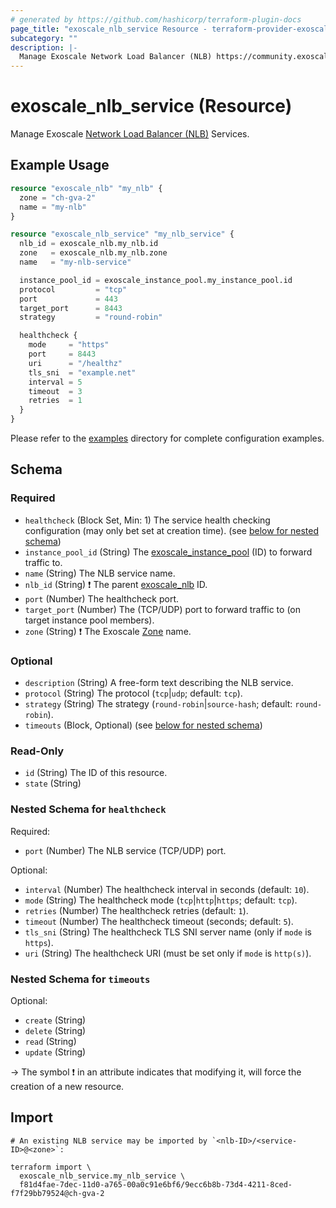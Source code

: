 ```yaml
---
# generated by https://github.com/hashicorp/terraform-plugin-docs
page_title: "exoscale_nlb_service Resource - terraform-provider-exoscale"
subcategory: ""
description: |-
  Manage Exoscale Network Load Balancer (NLB) https://community.exoscale.com/documentation/compute/network-load-balancer/ Services.
---
```


# exoscale_nlb_service (Resource)

Manage Exoscale [Network Load Balancer (NLB)](https://community.exoscale.com/documentation/compute/network-load-balancer/) Services.

## Example Usage

```terraform
resource "exoscale_nlb" "my_nlb" {
  zone = "ch-gva-2"
  name = "my-nlb"
}

resource "exoscale_nlb_service" "my_nlb_service" {
  nlb_id = exoscale_nlb.my_nlb.id
  zone   = exoscale_nlb.my_nlb.zone
  name   = "my-nlb-service"

  instance_pool_id = exoscale_instance_pool.my_instance_pool.id
  protocol         = "tcp"
  port             = 443
  target_port      = 8443
  strategy         = "round-robin"

  healthcheck {
    mode     = "https"
    port     = 8443
    uri      = "/healthz"
    tls_sni  = "example.net"
    interval = 5
    timeout  = 3
    retries  = 1
  }
}
```

Please refer to the [examples](https://github.com/exoscale/terraform-provider-exoscale/tree/master/examples/)
directory for complete configuration examples.

<!-- schema generated by tfplugindocs -->
## Schema

### Required

- `healthcheck` (Block Set, Min: 1) The service health checking configuration (may only bet set at creation time). (see [below for nested schema](#nestedblock--healthcheck))
- `instance_pool_id` (String) The [exoscale_instance_pool](./instance_pool.md) (ID) to forward traffic to.
- `name` (String) The NLB service name.
- `nlb_id` (String) ❗ The parent [exoscale_nlb](./nlb.md) ID.
- `port` (Number) The healthcheck port.
- `target_port` (Number) The (TCP/UDP) port to forward traffic to (on target instance pool members).
- `zone` (String) ❗ The Exoscale [Zone](https://www.exoscale.com/datacenters/) name.

### Optional

- `description` (String) A free-form text describing the NLB service.
- `protocol` (String) The protocol (`tcp`|`udp`; default: `tcp`).
- `strategy` (String) The strategy (`round-robin`|`source-hash`; default: `round-robin`).
- `timeouts` (Block, Optional) (see [below for nested schema](#nestedblock--timeouts))

### Read-Only

- `id` (String) The ID of this resource.
- `state` (String)

<a id="nestedblock--healthcheck"></a>
### Nested Schema for `healthcheck`

Required:

- `port` (Number) The NLB service (TCP/UDP) port.

Optional:

- `interval` (Number) The healthcheck interval in seconds (default: `10`).
- `mode` (String) The healthcheck mode (`tcp`|`http`|`https`; default: `tcp`).
- `retries` (Number) The healthcheck retries (default: `1`).
- `timeout` (Number) The healthcheck timeout (seconds; default: `5`).
- `tls_sni` (String) The healthcheck TLS SNI server name (only if `mode` is `https`).
- `uri` (String) The healthcheck URI (must be set only if `mode` is `http(s)`).


<a id="nestedblock--timeouts"></a>
### Nested Schema for `timeouts`

Optional:

- `create` (String)
- `delete` (String)
- `read` (String)
- `update` (String)

-> The symbol ❗ in an attribute indicates that modifying it, will force the creation of a new resource.

## Import

```shell
# An existing NLB service may be imported by `<nlb-ID>/<service-ID>@<zone>`:

terraform import \
  exoscale_nlb_service.my_nlb_service \
  f81d4fae-7dec-11d0-a765-00a0c91e6bf6/9ecc6b8b-73d4-4211-8ced-f7f29bb79524@ch-gva-2
```
